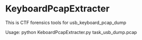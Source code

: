 # KeyboardPcapExtracter
This is CTF forensics tools for usb_keyboard_pcap_dump

Usage:
python KeboardPcapExtracter.py task_usb_dump.pcap
